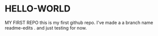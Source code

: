 # HELLO-WORLD
MY FIRST REPO
this is my first github repo. I've made a a branch name readme-edits . and just testing for now.
